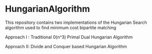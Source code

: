 # HungarianAlgorithm

This repository contains two implementations of the Hungarian Search algorithm used to find minimum cost bipartite matching

Approach I : Traditional 0(n^3) Primal Dual Hungarian Algorithm

Approach II: Divide and Conquer based Hungarian Algorithm
